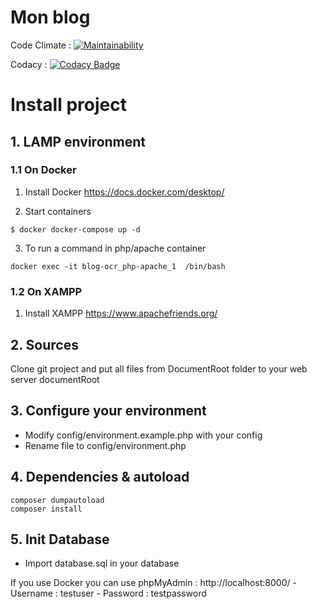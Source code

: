 # Mon blog

Code Climate :
[![Maintainability](https://api.codeclimate.com/v1/badges/ce6c2859b6545a32c2a4/maintainability)](https://codeclimate.com/github/sjaulin/blog-ocr/maintainability)

Codacy :
[![Codacy Badge](https://app.codacy.com/project/badge/Grade/14dfa3e49d344aa9a7e6e2544b061bf3)](https://www.codacy.com/gh/sjaulin/blog-ocr/dashboard?utm_source=github.com&amp;utm_medium=referral&amp;utm_content=sjaulin/blog-ocr&amp;utm_campaign=Badge_Grade)

# Install project

## 1. LAMP environment

### 1.1 On Docker
1) Install Docker
https://docs.docker.com/desktop/

2) Start containers
```
$ docker docker-compose up -d
```

3) To run a command in php/apache container
```
docker exec -it blog-ocr_php-apache_1  /bin/bash
```

### 1.2 On XAMPP
1) Install XAMPP
https://www.apachefriends.org/

## 2. Sources
Clone git project and put all files from DocumentRoot folder to your web server documentRoot 

## 3. Configure your environment
- Modify config/environment.example.php with your config 
- Rename file to config/environment.php

## 4. Dependencies & autoload
```
composer dumpautoload
composer install
```

## 5. Init Database
- Import database.sql in your database

If you use Docker you can use phpMyAdmin : http://localhost:8000/
    - Username : testuser
    - Password : testpassword
